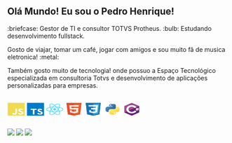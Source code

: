 ## Olá Mundo! Eu sou o Pedro Henrique!

<p>:briefcase:	Gestor de TI e consultor TOTVS Protheus. :bulb: Estudando desenvolvimento fullstack.

<p>Gosto de viajar, tomar um café, jogar com amigos e sou muito fã de musica eletronica! :metal:	
<p>Também gosto muito de tecnologia! onde possuo a Espaço Tecnológico especializada em consultoria Totvs e desenvolvimento de aplicações personalizadas para empresas.


<div style="display: inline_block"><br>
  <img align="center" alt="peeh-Js" height="30" width="40" src="https://raw.githubusercontent.com/devicons/devicon/master/icons/javascript/javascript-plain.svg">
  <img align="center" alt="peeh-Ts" height="30" width="40" src="https://raw.githubusercontent.com/devicons/devicon/master/icons/typescript/typescript-plain.svg">
  <img align="center" alt="peeh-React" height="30" width="40" src="https://raw.githubusercontent.com/devicons/devicon/master/icons/react/react-original.svg">
  <img align="center" alt="peeh-HTML" height="30" width="40" src="https://raw.githubusercontent.com/devicons/devicon/master/icons/html5/html5-original.svg">
  <img align="center" alt="peeh-CSS" height="30" width="40" src="https://raw.githubusercontent.com/devicons/devicon/master/icons/css3/css3-original.svg">
  <img align="center" alt="peeh-Python" height="30" width="40" src="https://raw.githubusercontent.com/devicons/devicon/master/icons/python/python-original.svg">
  <img align="center" alt="peeh-Csharp" height="30" width="40" src="https://raw.githubusercontent.com/devicons/devicon/master/icons/csharp/csharp-original.svg">

  ##
 
<div> 
  <a href="" target="_blank"><img src="https://img.shields.io/badge/-Instagram-%23E4405F?style=for-the-badge&logo=instagram&logoColor=white" target="_blank"></a>
 <a href="" target="_blank"><img src="https://img.shields.io/badge/Discord-7289DA?style=for-the-badge&logo=discord&logoColor=white" target="_blank"></a> 
  <a href = "mailto:pedro.silva@espacotecnologico.com.br"><img src="https://img.shields.io/badge/-Gmail-%23333?style=for-the-badge&logo=gmail&logoColor=white" target="_blank"></a>

  
  
